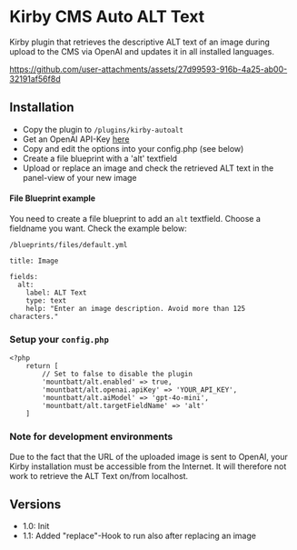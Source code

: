 
# Kirby CMS Auto ALT Text

Kirby plugin that retrieves the descriptive ALT text of an image during upload to the CMS via OpenAI and updates it in all installed languages.

https://github.com/user-attachments/assets/27d99593-916b-4a25-ab00-32191af56f8d

## Installation

- Copy the plugin to `/plugins/kirby-autoalt`
- Get an OpenAI API-Key [here](https://platform.openai.com/api-keys)
- Copy and edit the options into your config.php (see below)
- Create a file blueprint with a 'alt' textfield
- Upload or replace an image and check the retrieved ALT text in the panel-view of your new image

#### File Blueprint example
You need to create a file blueprint to add an `alt` textfield. Choose a fieldname you want. Check the example below:

`/blueprints/files/default.yml`

`````
title: Image

fields:
  alt:
    label: ALT Text
    type: text
    help: "Enter an image description. Avoid more than 125 characters."
`````

### Setup your `config.php`
````
<?php
    return [
        // Set to false to disable the plugin
        'mountbatt/alt.enabled' => true, 
        'mountbatt/alt.openai.apiKey' => 'YOUR_API_KEY',
        'mountbatt/alt.aiModel' => 'gpt-4o-mini',
        'mountbatt/alt.targetFieldName' => 'alt' 
    ]
````

### Note for development environments
Due to the fact that the URL of the uploaded image is sent to OpenAI, your Kirby installation must be accessible from the Internet. It will therefore not work to retrieve the ALT Text on/from localhost. 

## Versions

- 1.0: Init
- 1.1: Added "replace"-Hook to run also after replacing an image
